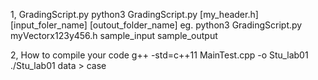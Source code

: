 
1, GradingScript.py
python3 GradingScript.py [my_header.h] [input_foler_name] [outout_folder_name]
eg. python3 GradingScript.py myVectorx123y456.h sample_input sample_output

2, How to compile your code
g++ -std=c++11 MainTest.cpp -o Stu_lab01
./Stu_lab01 data > case




